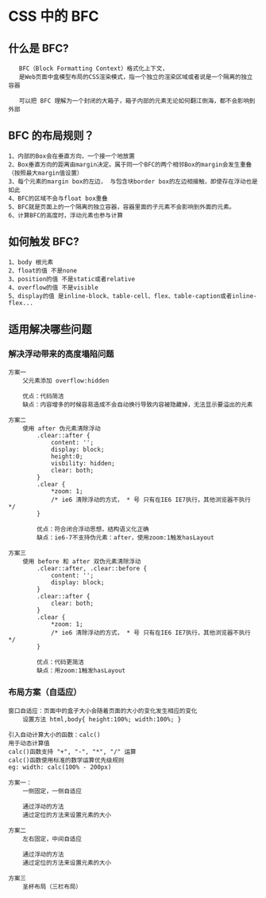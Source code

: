 # CSS 中的 BFC

## 什么是 BFC?

	   BFC（Block Formatting Context）格式化上下文，
	   是Web页面中盒模型布局的CSS渲染模式，指一个独立的渲染区域或者说是一个隔离的独立容器
	   
	   可以把 BFC 理解为一个封闭的大箱子，箱子内部的元素无论如何翻江倒海，都不会影响到外部

## BFC 的布局规则？

	1、内部的Box会在垂直方向，一个接一个地放置
	2、Box垂直方向的距离由margin决定。属于同一个BFC的两个相邻Box的margin会发生重叠（按照最大margin值设置）
	3、每个元素的margin box的左边， 与包含块border box的左边相接触，即使存在浮动也是如此
	4、BFC的区域不会与float box重叠
	5、BFC就是页面上的一个隔离的独立容器，容器里面的子元素不会影响到外面的元素。
	6、计算BFC的高度时，浮动元素也参与计算

## 如何触发 BFC?

	1、body 根元素
	2、float的值 不是none
	3、position的值 不是static或者relative
	4、overflow的值 不是visible
	5、display的值 是inline-block、table-cell、flex、table-caption或者inline-flex...

## 适用解决哪些问题

### 解决浮动带来的高度塌陷问题

	方案一
		父元素添加 overflow:hidden
		
		优点：代码简洁
		缺点：内容增多的时候容易造成不会自动换行导致内容被隐藏掉，无法显示要溢出的元素
		
	方案二
		使用 after 伪元素清除浮动
			.clear::after { 
				content: '';
				display: block;
				height:0; 
				visbility: hidden;
				clear: both;
			}
			.clear {
				*zoom: 1;
				/* ie6 清除浮动的方式， * 号 只有在IE6 IE7执行，其他浏览器不执行 */
			}
			
			优点：符合闭合浮动思想，结构语义化正确
			缺点：ie6-7不支持伪元素：after，使用zoom:1触发hasLayout
			
	方案三
		使用 before 和 after 双伪元素清除浮动
			.clear::after, .clear::before {
				content: '';
				display: block;
			}
			.clear::after {
				clear: both;
			}
			.clear {
				*zoom: 1;
				/* ie6 清除浮动的方式， * 号 只有在IE6 IE7执行，其他浏览器不执行 */
			}
			
			优点：代码更简洁
			缺点：用zoom:1触发hasLayout

### 布局方案（自适应）

	窗口自适应：页面中的盒子大小会随着页面的大小的变化发生相应的变化
		设置方法 html,body{ height:100%; width:100%; }
	
	引入自动计算大小的函数：calc()
	用于动态计算值
	calc()函数支持 "+", "-", "*", "/" 运算
	calc()函数使用标准的数学运算优先级规则
	eg: width: calc(100% - 200px)
	
	方案一：
		一侧固定，一侧自适应
		
		通过浮动的方法
		通过定位的方法来设置元素的大小
	
	方案二
		左右固定，中间自适应
		
		通过浮动的方法
		通过定位的方法来设置元素的大小
	
	方案三
		圣杯布局（三栏布局）

